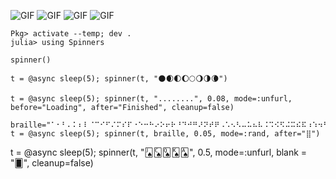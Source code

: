 ![GIF](https://user-images.githubusercontent.com/90787010/185723072-0b7ddef6-81ec-4e02-b7f3-e6ca5cf40215.gif)
![GIF](https://user-images.githubusercontent.com/90787010/185723080-b23dc268-73cc-4fe9-8a1e-1a0dab5216df.gif)
![GIF](https://user-images.githubusercontent.com/90787010/185723079-41d870a4-67e7-497d-9840-03c3e734ee45.gif)
![GIF](https://user-images.githubusercontent.com/90787010/185723077-0f847f10-12fc-4421-81a9-90ce26f4866c.gif)

```
Pkg> activate --temp; dev .
julia> using Spinners
```

```
spinner()

t = @async sleep(5); spinner(t, "🌑🌒🌓🌔🌕🌖🌗🌘")

t = @async sleep(5); spinner(t, "........", 0.08, mode=:unfurl, before="Loading", after="Finished", cleanup=false)

braille="⠁⠂⠃⠄⠅⠆⠇⠈⠉⠊⠋⠌⠍⠎⠏⠐⠑⠒⠓⠔⠕⠖⠗⠘⠙⠚⠛⠜⠝⠞⠟⠠⠡⠢⠣⠤⠥⠦⠧⠨⠩⠪⠫⠬⠭⠮⠯⠰⠱⠲⠳⠴⠵⠶⠷⠸⠹⠺⠻⠼⠽⠾⠿⡀⡁⡂⡃⡄⡅⡆⡇⡈⡉⡊⡋⡌⡍⡎⡏⡐⡑⡒⡓⡔⡕⡖⡗⡘⡙⡚⡛⡜⡝⡞⡟⡠⡡⡢⡣⡤⡥⡦⡧⡨⡩⡪⡫⡬⡭⡮⡯⡰⡱⡲⡳⡴⡵⡶⡷⡸⡹⡺⡻⡼⡽⡾⡿⢀⢁⢂⢃⢄⢅⢆⢇⢈⢉⢊⢋⢌⢍⢎⢏⢐⢑⢒⢓⢔⢕⢖⢗⢘⢙⢚⢛⢜⢝⢞⢟⢠⢡⢢⢣⢤⢥⢦⢧⢨⢩⢪⢫⢬⢭⢮⢯⢰⢱⢲⢳⢴⢵⢶⢷⢸⢹⢺⢻⢼⢽⢾⢿⣀⣁⣂⣃⣄⣅⣆⣇⣈⣉⣊⣋⣌⣍⣎⣏⣐⣑⣒⣓⣔⣕⣖⣗⣘⣙⣚⣛⣜⣝⣞⣟⣠⣡⣢⣣⣤⣥⣦⣧⣨⣩⣪⣫⣬⣭⣮⣯⣰⣱⣲⣳⣴⣵⣶⣷⣸⣹⣺⣻⣼⣽⣾⣿"
t = @async sleep(5); spinner(t, braille, 0.05, mode=:rand, after="⣿")
```
t = @async sleep(5); spinner(t, "🂫🂬🂭🂮🂡", 0.5, mode=:unfurl, blank = "🂠", cleanup=false)
